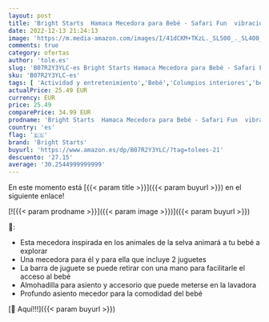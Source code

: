 ```yaml
---
layout: post
title: 'Bright Starts  Hamaca Mecedora para Bebé - Safari Fun  vibraciones relajantes  arco de juego con 3 juguetes  asiento lavable a máquina  arnés de 3 puntos  desde recién nacidos hasta los 9 kg'
date: 2022-12-13 21:24:13
image: 'https://m.media-amazon.com/images/I/41dCKM+TKzL._SL500_._SL400_.jpg'
comments: true
category: ofertas
author: 'tole.es'
slug: 'B07R2Y3YLC-es Bright Starts Hamaca Mecedora para Bebé - Safari Fun...'
sku: 'B07R2Y3YLC-es'
tags: [ 'Actividad y entretenimiento','Bebé','Columpios interiores','bebé','bright starts','nacido','recién','🇪🇸', ]
actualPrice: 25.49 EUR
currency: EUR
price: 25.49
comparePrice: 34.99 EUR
prodname: 'Bright Starts  Hamaca Mecedora para Bebé - Safari Fun  vibraciones relajantes  arco de juego con 3 juguetes  asiento lavable a máquina  arnés de 3 puntos  desde recién nacidos hasta los 9 kg'
country: 'es'
flag: '🇪🇸'
brand: 'Bright Starts'
buyurl: 'https://www.amazon.es/dp/B07R2Y3YLC/?tag=tolees-21'
descuento: '27.15'
average: '30.2544999999999'
---
```


En este momento está [{{< param title >}}]({{< param buyurl >}}) en el siguiente enlace!

[![{{< param prodname >}}]({{< param image >}})]({{< param buyurl >}})

🔎:

- Esta mecedora inspirada en los animales de la selva animará a tu bebé a explorar
- Una mecedora para él y para ella que incluye 2 juguetes
- La barra de juguete se puede retirar con una mano para facilitarle el acceso al bebé
- Almohadilla para asiento y accesorio que puede meterse en la lavadora
- Profundo asiento mecedor para la comodidad del bebé

[🛒 Aquí!!!]({{< param buyurl >}})
